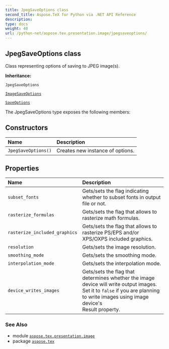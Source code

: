 ```yaml
---
title: JpegSaveOptions class
second_title: Aspose.TeX for Python via .NET API Reference
description: 
type: docs
weight: 40
url: /python-net/aspose.tex.presentation.image/jpegsaveoptions/
---
```


## JpegSaveOptions class

Class representing options of saving to JPEG image(s).

**Inheritance:**

`JpegSaveOptions`

<nbsp> <nbsp> [`ImageSaveOptions`](/tex/python-net/aspose.tex.presentation.image/imagesaveoptions)

<nbsp> <nbsp> <nbsp> <nbsp> [`SaveOptions`](/tex/python-net/aspose.tex.presentation/saveoptions)



The JpegSaveOptions type exposes the following members:
## Constructors
| Name | Description |
| :- | :- |
| `JpegSaveOptions()` | Creates new instance of options. |
## Properties
| Name | Description |
| :- | :- |
| `subset_fonts` | Gets/sets the flag indicating whether to subset fonts in output file or not. |
| `rasterize_formulas` | Gets/sets the flag that allows to rasterize math formulas. |
| `rasterize_included_graphics` | Gets/sets the flag that allows to rasterize PS/EPS and/or XPS/OXPS included graphics. |
| `resolution` | Gets/sets the image resolution. |
| `smoothing_mode` | Gets/sets the smoothing mode. |
| `interpolation_mode` | Gets/sets the interpolation mode. |
| `device_writes_images` | Gets/sets the flag that determines whether the image device will write output images.<br/>            Set it to `false` if you are planning to write images using image device's<br/>            Result property. |

### See Also

* module [`aspose.tex.presentation.image`](/tex/python-net/aspose.tex.presentation.image/)
* package [`aspose.tex`](/tex/python-net/)

